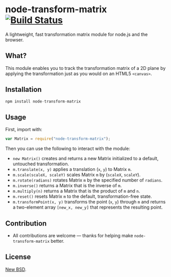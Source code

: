 # node-transform-matrix [![Build Status](https://travis-ci.org/chrisaljoudi/Queue.svg?branch=master)](https://travis-ci.org/chrisaljoudi/node-transform-matrix)
A lightweight, fast transformation matrix module for node.js and the browser.

## What?

This module enables you to track the transformation matrix of a 2D plane by applying the transformation just as you would on an HTML5 `<canvas>`.

## Installation

```javascript
npm install node-transform-matrix
```

## Usage

First, import with:

```javascript
var Matrix = require("node-transform-matrix");
```

Then you can use the following to interact with the module:

* `new Matrix()` creates and returns a new Matrix initialized to a default, untouched transformation.
* `m.translate(x, y)` applies a translation (`x`, `y`) to Matrix `m`.
* `m.scale(scaleX, scaleY)` scales Matrix `m` by (`scaleX`, `scaleY`).
* `m.rotate(radians)` rotates Matrix `m` by the specified number of `radians`.
* `m.inverse()` returns a Matrix that is the inverse of `m`.
* `m.multiply(n)` returns a Matrix that is the product of `m` and `n`.
* `m.reset()` resets Matrix `m` to the default, transformation-free state.
* `m.transformPoint(x, y)` transforms the point (`x`, `y`) through `m` and returns a two-element array `[new_x, new_y]` that represents the resulting point.

## Contribution

* All contributions are welcome — thanks for helping make `node-transform-matrix` better.

## License

[New BSD](LICENSE).
